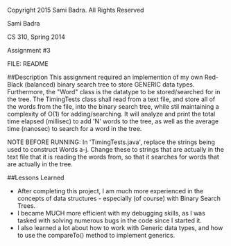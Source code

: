 Copyright 2015 Sami Badra. All Rights Reserved

Sami Badra

CS 310, Spring 2014

Assignment #3

FILE: README


##Description
This assignment required an implemention of my own Red-Black (balanced) binary search tree to store GENERIC data types. Furthermore, the "Word" class is the datatype to be stored/searched for in the tree.
The TimingTests class shall read from a text file, and store all of the words from the file, into the binary search tree, while stil maintaining a complexity of O(1) for adding/searching. It will analyze and print the total time elapsed (millisec) to add 'N' words to the tree, as well as the average time (nanosec) to search for a word in the tree.

NOTE BEFORE RUNNING: In 'TimingTests.java', replace the strings being used to construct Words a-j. Change these to strings that are actually in the text file that it is reading the words from, so that it searches for words that are actually in the tree.

##Lessons Learned
- After completing this project, I am much more experienced in the concepts of data structures - especially (of course) with Binary Search Trees.
- I became MUCH more efficient with my debugging skills, as I was tasked with solving numerous bugs in the code since I started it.
- I also learned a lot about how to work with Generic data types, and how to use the compareTo() method to implement generics.
